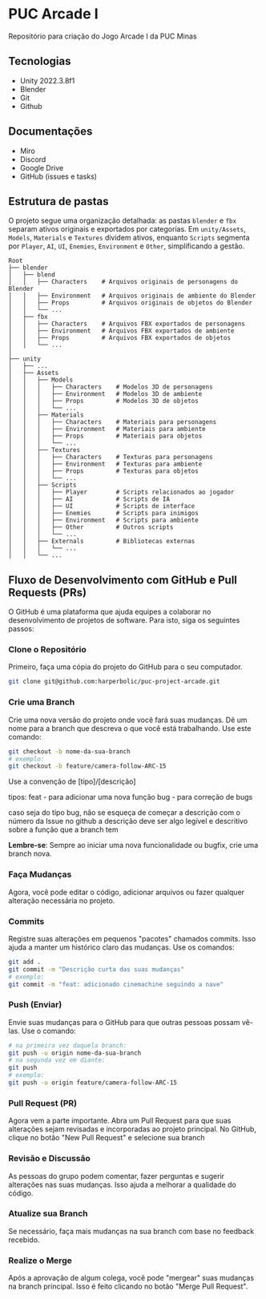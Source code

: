 # PUC Arcade I

Repositório para criação do Jogo Arcade I da PUC Minas

## Tecnologias

- Unity 2022.3.8f1
- Blender
- Git
- Github

## Documentações

- Miro
- Discord
- Google Drive
- GitHub (issues e tasks)

## Estrutura de pastas

O projeto segue uma organização detalhada: as pastas `blender` e `fbx` separam ativos originais e exportados por categorias. Em `unity/Assets`, `Models`, `Materials` e `Textures` dividem ativos, enquanto `Scripts` segmenta por `Player`, `AI`, `UI`, `Enemies`, `Environment` e `Other`, simplificando a gestão.

```matemathica
Root
├── blender
│   ├── blend
│   │   ├── Characters    # Arquivos originais de personagens do Blender
│   │   ├── Environment   # Arquivos originais de ambiente do Blender
│   │   ├── Props         # Arquivos originais de objetos do Blender
│   │   └── ...
│   ├── fbx
│   │   ├── Characters    # Arquivos FBX exportados de personagens
│   │   ├── Environment   # Arquivos FBX exportados de ambiente
│   │   ├── Props         # Arquivos FBX exportados de objetos
│   │   └── ...
│
├── unity
│   ├── ...
│   ├── Assets
│   │   ├── Models
│   │   │   ├── Characters    # Modelos 3D de personagens
│   │   │   ├── Environment   # Modelos 3D de ambiente
│   │   │   ├── Props         # Modelos 3D de objetos
│   │   │   └── ...
│   │   ├── Materials
│   │   │   ├── Characters    # Materiais para personagens
│   │   │   ├── Environment   # Materiais para ambiente
│   │   │   ├── Props         # Materiais para objetos
│   │   │   └── ...
│   │   ├── Textures
│   │   │   ├── Characters    # Texturas para personagens
│   │   │   ├── Environment   # Texturas para ambiente
│   │   │   ├── Props         # Texturas para objetos
│   │   │   └── ...
│   │   ├── Scripts
│   │   │   ├── Player        # Scripts relacionados ao jogador
│   │   │   ├── AI            # Scripts de IA
│   │   │   ├── UI            # Scripts de interface
│   │   │   ├── Enemies       # Scripts para inimigos
│   │   │   ├── Environment   # Scripts para ambiente
│   │   │   ├── Other         # Outros scripts
│   │   │   └── ...
│   │   ├── Externals         # Bibliotecas externas
│   │   │   └── ...
│   │   └── ...

```

## Fluxo de Desenvolvimento com GitHub e Pull Requests (PRs)

O GitHub é uma plataforma que ajuda equipes a colaborar no desenvolvimento de projetos de software. Para isto, siga os seguintes passos:

### Clone o Repositório
Primeiro, faça uma cópia do projeto do GitHub para o seu computador.

```sh
git clone git@github.com:harperbolic/puc-project-arcade.git
```

### Crie uma Branch
Crie uma nova versão do projeto onde você fará suas mudanças. Dê um nome para a branch que descreva o que você está trabalhando. Use este comando:

```sh
git checkout -b nome-da-sua-branch
# exemplo:
git checkout -b feature/camera-follow-ARC-15
```
Use a convenção de [tipo]/[descrição]

tipos:
feat       -    para adicionar uma nova função
bug        -    para correção de bugs    

caso seja do tipo bug, não se esqueça de começar a descrição com o número da Issue no github
a descrição deve ser algo legível e descritivo sobre a função que a branch tem

**Lembre-se**: Sempre ao iniciar uma nova funcionalidade ou bugfix, crie uma branch nova.

### Faça Mudanças
Agora, você pode editar o código, adicionar arquivos ou fazer qualquer alteração necessária no projeto.

### Commits
Registre suas alterações em pequenos "pacotes" chamados commits. Isso ajuda a manter um histórico claro das mudanças. Use os comandos:

```sh
git add .
git commit -m "Descrição curta das suas mudanças"
# exemplo:
git commit -m "feat: adicionado cinemachine seguindo a nave"
```

### Push (Enviar)
Envie suas mudanças para o GitHub para que outras pessoas possam vê-las. Use o comando:

```sh
# na primeira vez daquela branch:
git push -u origin nome-da-sua-branch
# na segunda vez em diante:
git push
# exemplo:
git push -u origin feature/camera-follow-ARC-15
```

### Pull Request (PR)
Agora vem a parte importante. Abra um Pull Request para que suas alterações sejam revisadas e incorporadas ao projeto principal. No GitHub, clique no botão "New Pull Request" e selecione sua branch

### Revisão e Discussão
As pessoas do grupo podem comentar, fazer perguntas e sugerir alterações nas suas mudanças. Isso ajuda a melhorar a qualidade do código.

### Atualize sua Branch
Se necessário, faça mais mudanças na sua branch com base no feedback recebido.

### Realize o Merge
Após a aprovação de algum colega, você pode "mergear" suas mudanças na branch principal. Isso é feito clicando no botão "Merge Pull Request".
